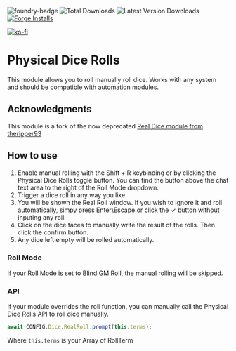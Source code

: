 ![foundry-badge](https://img.shields.io/badge/foundry-v13-informational)
![Total Downloads](https://img.shields.io/github/downloads/rowiz49/physical-dice-rolls/total?style=for-the-badge)
![Latest Version Downloads](https://img.shields.io/github/downloads/rowiz49/physical-dice-rolls/latest/total?style=for-the-badge)
[![Forge Installs](https://img.shields.io/badge/dynamic/json?label=Forge%20Installs&query=package.installs&suffix=%25&url=https%3A%2F%2Fforge-vtt.com%2Fapi%2Fbazaar%2Fpackage%2Fphysical-dice-rolls&colorB=4aa94a)](https://forge-vtt.com/bazaar#package=physical-dice-rolls)

[![ko-fi](https://ko-fi.com/img/githubbutton_sm.svg)](https://ko-fi.com/S6S1TRVHB)
# Physical Dice Rolls

This module allows you to roll manually roll dice. Works with any system and should be compatible with automation modules.

## Acknowledgments

This module is a fork of the now deprecated [Real Dice module from theripper93](https://github.com/theripper93/real-dice)

## How to use

1. Enable manual rolling with the Shift + R keybinding or by clicking the Physical Dice Rolls toggle button. You can find the button above the chat text area to the right of the Roll Mode dropdown.
2. Trigger a dice roll in any way you like.
3. You will be shown the Real Roll window. If you wish to ignore it and roll automatically, simpy press Enter\Escape or click the ✓ button without inputing any roll.
4. Click on the dice faces to manually write the result of the rolls. Then click the confirm button.
5. Any dice left empty will be rolled automatically.

### Roll Mode

If your Roll Mode is set to Blind GM Roll, the manual rolling will be skipped.

### API

If your module overrides the roll function, you can manually call the Physical Dice Rolls API to roll dice manually.

```js
await CONFIG.Dice.RealRoll.prompt(this.terms);
```

Where `this.terms` is your Array of RollTerm
